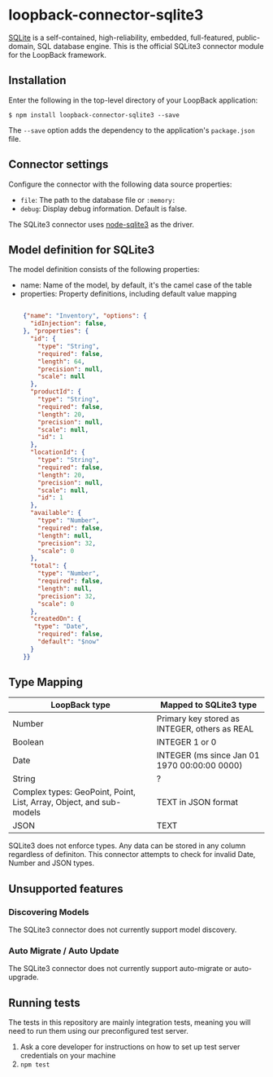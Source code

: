 # loopback-connector-sqlite3

[SQLite](https://sqlite.org/) is a self-contained, high-reliability, embedded, full-featured, public-domain, SQL database engine. This is the official SQLite3 connector module for the LoopBack framework.

## Installation

Enter the following in the top-level directory of your LoopBack application:

```
$ npm install loopback-connector-sqlite3 --save
```

The `--save` option adds the dependency to the application's `package.json` file.

## Connector settings

Configure the connector with the following data source properties:

* `file`: The path to the database file or `:memory:`
* `debug`: Display debug information. Default is false.

The SQLite3 connector uses [node-sqlite3](https://github.com/mapbox/node-sqlite3) as the driver.

## Model definition for SQLite3

The model definition consists of the following properties:

* name: Name of the model, by default, it's the camel case of the table
* properties: Property definitions, including default value mapping

```json

    {"name": "Inventory", "options": {
      "idInjection": false,
    }, "properties": {
      "id": {
        "type": "String",
        "required": false,
        "length": 64,
        "precision": null,
        "scale": null
      },
      "productId": {
        "type": "String",
        "required": false,
        "length": 20,
        "precision": null,
        "scale": null,
        "id": 1
      },
      "locationId": {
        "type": "String",
        "required": false,
        "length": 20,
        "precision": null,
        "scale": null,
        "id": 1
      },
      "available": {
        "type": "Number",
        "required": false,
        "length": null,
        "precision": 32,
        "scale": 0
      },
      "total": {
        "type": "Number",
        "required": false,
        "length": null,
        "precision": 32,
        "scale": 0
      },
      "createdOn": {
       "type": "Date",
        "required": false,
        "default": "$now"
      }
    }}

```

## Type Mapping

| LoopBack type | Mapped to SQLite3 type |
|-----|-----|
| Number| Primary key stored as INTEGER, others as REAL |
| Boolean | INTEGER 1 or 0 |
| Date | INTEGER (ms since Jan 01 1970 00:00:00 0000) |
| String | ? |
| Complex types: GeoPoint, Point, List, Array, Object, and sub-models | TEXT in JSON format |
| JSON | TEXT |

SQLite3 does not enforce types. Any data can be stored in any column regardless of definiton.
This connector attempts to check for invalid Date, Number and JSON types.

## Unsupported features

### Discovering Models

The SQLite3 connector does not currently support model discovery.

### Auto Migrate / Auto Update

The SQLite3 connector does not currently support auto-migrate or auto-upgrade.

## Running tests

The tests in this repository are mainly integration tests, meaning you will need
to run them using our preconfigured test server.

1. Ask a core developer for instructions on how to set up test server
   credentials on your machine
2. `npm test`
